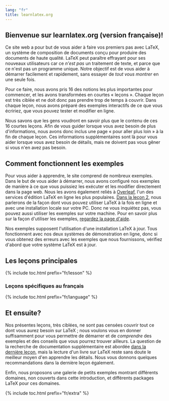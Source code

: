 ```yaml
---
lang: "fr"
title: learnlatex.org
---
```


## Bienvenue sur learnlatex.org (version française)!

Ce site web a pour but de vous aider à faire vos premiers pas avec LaTeX,
un système de composition de documents conçu pour produire des documents
de haute qualité. LaTeX peut paraître effrayant pour ses nouveaux utilisateurs
car ce _n'est pas_ un traitement de texte, et parce que ce n'est pas un
programme unique. Notre objectif est de vous aider à démarrer facilement et
rapidement, sans essayer de _tout vous montrer_ en une seule fois.

Pour ce faire, nous avons pris 16 des notions les plus importantes pour
commencer, et les avons transformées en courtes « leçons ». Chaque leçon est
très ciblée et ne doit donc pas prendre trop de temps à couvrir. Dans chaque
leçon, nous avons préparé des exemples interactifs de ce que vous écririez,
que vous pouvez tester et modifier en ligne.

Nous savons que les gens voudront en savoir plus que le contenu de ces
16&nbsp;courtes leçons. Afin de vous guider lorsque vous avez besoin de plus
d'informations, nous avons donc inclus une page « pour aller plus loin »
à la fin de chaque leçon. Ces informations supplémentaires sont là pour
vous aider lorsque vous avez besoin de détails, mais ne doivent pas vous
gêner si vous n'en avez pas besoin.


## Comment fonctionnent les exemples

Pour vous aider à apprendre, le site comprend de nombreux exemples.
Dans le but de vous aider à démarrer, nous avons configuré nos exemples de
manière à ce que vous puissiez les exécuter et les modifier directement dans
la page web. Nous les avons également reliés à [Overleaf](https://www.overleaf.com/),
l'un des services d'édition LaTeX en ligne les plus populaires.
[Dans la leçon 2](lesson-02), nous parlerons de la façon dont vous pouvez
utiliser LaTeX à la fois en ligne et avec une installation locale sur votre PC.
Donc ne vous inquiétez pas, vous pouvez aussi utiliser les exemples sur votre
machine. Pour en savoir plus sur la façon d'utiliser les exemples,
[regardez la page d'aide](help).

Nos exemples supposent l'utilisation d'une installation LaTeX à jour.
Tous fonctionnent avec nos deux systèmes de démonstration en ligne, donc si
vous obtenez des erreurs avec les exemples que nous fournissons, vérifiez
d'abord que votre système LaTeX est à jour.


## Les leçons principales

{% include toc.html  prefix="fr/lesson" %}


### Leçons spécifiques au français

{% include toc.html  prefix="fr/language" %}


## Et ensuite?

Nos présentes leçons, très ciblées, ne sont pas censées couvrir tout ce dont
vous aurez besoin sur LaTeX ; nous voulons vous en donner suffisamment pour
vous permettre de démarrer et de _comprendre_ des exemples et des conseils que
vous pourrez trouver ailleurs. La question de la recherche de documentation
supplémentaire est abordée [dans la dernière leçon](lesson-16), mais la lecture
d'un livre sur LaTeX reste sans doute le meilleur moyen d'en apprendre les
détails. Nous vous donnons quelques recommandations dans la dernière leçon
également.

Enfin, nous proposons une galerie de petits exemples montrant différents
domaines, non couverts dans cette introduction, et différents packages LaTeX
pour ces domaines.

    
{% include toc.html prefix="fr/extra" %}
